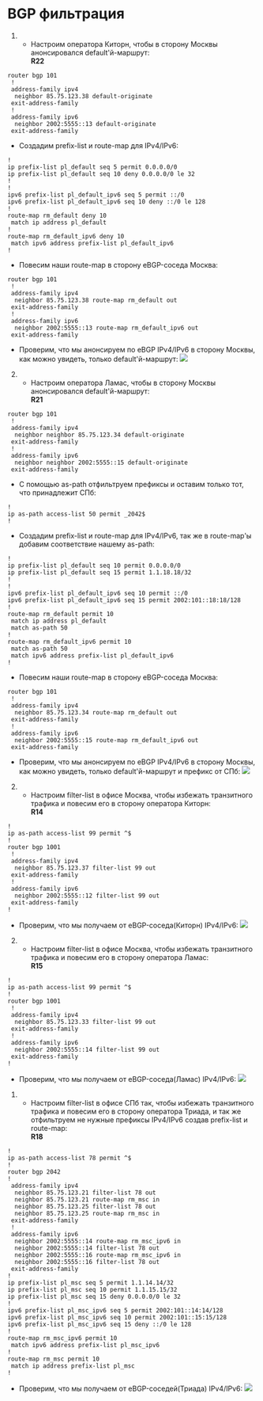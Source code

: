 # BGP фильтрация

 1. * Настроим оператора Киторн, чтобы в сторону Москвы анонсировался default'й-маршрут:  
**R22**
```
router bgp 101
 !
 address-family ipv4
  neighbor 85.75.123.38 default-originate
 exit-address-family
 !
 address-family ipv6
  neighbor 2002:5555::13 default-originate
 exit-address-family
```
  * Создадим prefix-list и route-map для IPv4/IPv6:
```
!
ip prefix-list pl_default seq 5 permit 0.0.0.0/0
ip prefix-list pl_default seq 10 deny 0.0.0.0/0 le 32
!
!
ipv6 prefix-list pl_default_ipv6 seq 5 permit ::/0
ipv6 prefix-list pl_default_ipv6 seq 10 deny ::/0 le 128
!
route-map rm_default deny 10
 match ip address pl_default
!
route-map rm_default_ipv6 deny 10
 match ipv6 address prefix-list pl_default_ipv6
!
```
  * Повесим наши route-map в сторону eBGP-соседа Москва:
```
router bgp 101
 !
 address-family ipv4
  neighbor 85.75.123.38 route-map rm_default out
 exit-address-family
 !
 address-family ipv6
  neighbor 2002:5555::13 route-map rm_default_ipv6 out
 exit-address-family
```
  * Проверим, что мы анонсируем по eBGP IPv4/IPv6 в сторону Москвы, как можно увидеть, только default'й-маршрут:
![](https://github.com/devops-user/otus/blob/main/homeworks_prof/homework_28/images/R22.png)

2.  * Настроим оператора Ламас, чтобы в сторону Москвы анонсировался default'й-маршрут:  
**R21**
```
router bgp 101
 !
 address-family ipv4
  neighbor neighbor 85.75.123.34 default-originate
 exit-address-family
 !
 address-family ipv6
  neighbor neighbor 2002:5555::15 default-originate
 exit-address-family
```
  * С помощью as-path отфильтруем префиксы и оставим только тот, что принадлежит СПб:
```
!
ip as-path access-list 50 permit _2042$
!
```
  * Создадим prefix-list и route-map для IPv4/IPv6, так же в route-map'ы добавим соответствие нашему as-path:
```
!
ip prefix-list pl_default seq 10 permit 0.0.0.0/0
ip prefix-list pl_default seq 15 permit 1.1.18.18/32
!
!
ipv6 prefix-list pl_default_ipv6 seq 10 permit ::/0
ipv6 prefix-list pl_default_ipv6 seq 15 permit 2002:101::18:18/128
!
route-map rm_default permit 10
 match ip address pl_default
 match as-path 50
!
route-map rm_default_ipv6 permit 10
 match as-path 50
 match ipv6 address prefix-list pl_default_ipv6
!
```
  * Повесим наши route-map в сторону eBGP-соседа Москва:
```
router bgp 101
 !
 address-family ipv4
  neighbor 85.75.123.34 route-map rm_default out
 exit-address-family
 !
 address-family ipv6
  neighbor 2002:5555::15 route-map rm_default_ipv6 out
 exit-address-family
```
 * Проверим, что мы анонсируем по eBGP IPv4/IPv6 в сторону Москвы, как можно увидеть, только default'й-маршрут и префикс от СПб:
![](https://github.com/devops-user/otus/blob/main/homeworks_prof/homework_28/images/R21.png)

2.  * Настроим filter-list в офисе Москва, чтобы избежать транзитного трафика и повесим его в сторону оператора Киторн:  
**R14**
```
!
ip as-path access-list 99 permit ^$
!
router bgp 1001
 !
 address-family ipv4
  neighbor 85.75.123.37 filter-list 99 out
 exit-address-family
 !
 address-family ipv6
  neighbor 2002:5555::12 filter-list 99 out
 exit-address-family
!
```
* Проверим, что мы получаем от eBGP-соседа(Киторн) IPv4/IPv6:
![](https://github.com/devops-user/otus/blob/main/homeworks_prof/homework_28/images/R14.png)

2.  * Настроим filter-list в офисе Москва, чтобы избежать транзитного трафика и повесим его в сторону оператора Ламас:  
**R15**
```
!
ip as-path access-list 99 permit ^$
!
router bgp 1001
 !
 address-family ipv4
  neighbor 85.75.123.33 filter-list 99 out
 exit-address-family
 !
 address-family ipv6
  neighbor 2002:5555::14 filter-list 99 out
 exit-address-family
!
```
* Проверим, что мы получаем от eBGP-соседа(Ламас) IPv4/IPv6:
![](https://github.com/devops-user/otus/blob/main/homeworks_prof/homework_28/images/R15.png)

 1. * Настроим filter-list в офисе СПб так, чтобы избежать транзитного трафика и повесим его в сторону оператора Триада, и так же отфильтруем не нужные префиксы IPv4/IPv6 создав prefix-list и route-map:  
**R18**
```
!
ip as-path access-list 78 permit ^$
!
router bgp 2042
!
 address-family ipv4
  neighbor 85.75.123.21 filter-list 78 out
  neighbor 85.75.123.21 route-map rm_msc in
  neighbor 85.75.123.25 filter-list 78 out
  neighbor 85.75.123.25 route-map rm_msc in
 exit-address-family
 !
 address-family ipv6
  neighbor 2002:5555::14 route-map rm_msc_ipv6 in
  neighbor 2002:5555::14 filter-list 78 out
  neighbor 2002:5555::16 route-map rm_msc_ipv6 in
  neighbor 2002:5555::16 filter-list 78 out
 exit-address-family
!
ip prefix-list pl_msc seq 5 permit 1.1.14.14/32
ip prefix-list pl_msc seq 10 permit 1.1.15.15/32
ip prefix-list pl_msc seq 15 deny 0.0.0.0/0 le 32
!
ipv6 prefix-list pl_msc_ipv6 seq 5 permit 2002:101::14:14/128
ipv6 prefix-list pl_msc_ipv6 seq 10 permit 2002:101::15:15/128
ipv6 prefix-list pl_msc_ipv6 seq 15 deny ::/0 le 128
!
route-map rm_msc_ipv6 permit 10
 match ipv6 address prefix-list pl_msc_ipv6
!
route-map rm_msc permit 10
 match ip address prefix-list pl_msc
!
```
* Проверим, что мы получаем от eBGP-соседей(Триада) IPv4/IPv6:
![](https://github.com/devops-user/otus/blob/main/homeworks_prof/homework_28/images/R18.png)
